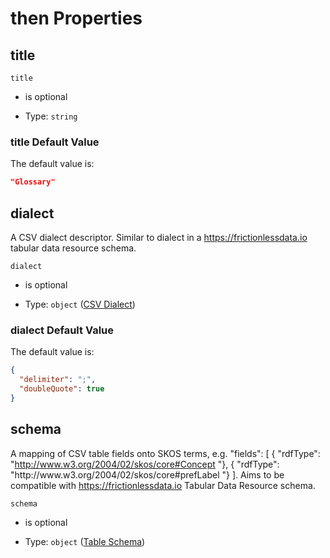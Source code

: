 # then Properties



## title



`title`

*   is optional

*   Type: `string`

### title Default Value

The default value is:

```json
"Glossary"
```

## dialect

A CSV dialect descriptor. Similar to dialect in a <https://frictionlessdata.io> tabular data resource schema.

`dialect`

*   is optional

*   Type: `object` ([CSV Dialect](schema-defs-csv-dialect.md))

### dialect Default Value

The default value is:

```json
{
  "delimiter": ";",
  "doubleQuote": true
}
```

## schema

A mapping of CSV table fields onto SKOS terms, e.g.
"fields": \[
{ "rdfType": "<http://www.w3.org/2004/02/skos/core#Concept> "},
{ "rdfType": "http\://www\.w3.org/2004/02/skos/core#prefLabel "}
]. Aims to be compatible with <https://frictionlessdata.io> Tabular Data Resource schema.

`schema`

*   is optional

*   Type: `object` ([Table Schema](schema-defs-table-schema.md))
